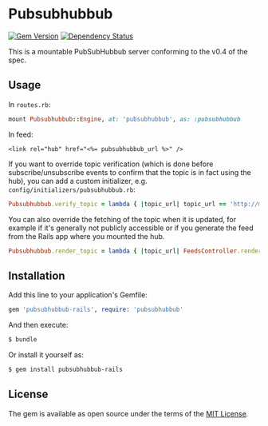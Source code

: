 # Pubsubhubbub

[![Gem Version](http://img.shields.io/gem/v/pubsubhubbub-rails.svg)][gem]
[![Dependency Status](http://img.shields.io/gemnasium/Gargron/pubsubhubbub.svg)][gemnasium]

[gem]: https://rubygems.org/gems/pubsubhubbub-rails
[gemnasium]: https://gemnasium.com/Gargron/pubsubhubbub

This is a mountable PubSubHubbub server conforming to the v0.4 of the spec.

## Usage

In `routes.rb`:

```ruby
mount Pubsubhubbub::Engine, at: 'pubsubhubbub', as: :pubsubhubbub
```

In feed:

```erb
<link rel="hub" href="<%= pubsubhubbub_url %>" />
```

If you want to override topic verification (which is done before subscribe/unsubscribe events to confirm that the topic is in fact using the hub), you can add a custom initializer, e.g. `config/initializers/pubsubhubbub.rb`:

```ruby
Pubsubhubbub.verify_topic = lambda { |topic_url| topic_url == 'http://mysite.com/my-feed' }
```

You can also override the fetching of the topic when it is updated, for example if it's generally not publicly accessible or if you generate the feed from the Rails app where you mounted the hub.

```ruby
Pubsubhubbub.render_topic = lambda { |topic_url| FeedsController.render(:show) }
```

## Installation
Add this line to your application's Gemfile:

```ruby
gem 'pubsubhubbub-rails', require: 'pubsubhubbub'
```

And then execute:
```bash
$ bundle
```

Or install it yourself as:
```bash
$ gem install pubsubhubbub-rails
```

## License
The gem is available as open source under the terms of the [MIT License](http://opensource.org/licenses/MIT).

